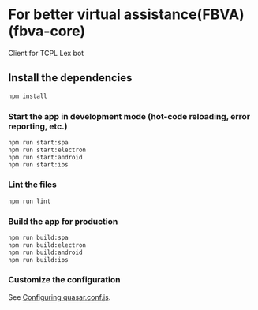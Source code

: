# For better virtual assistance(FBVA) (fbva-core)

Client for TCPL Lex bot

## Install the dependencies
```bash
npm install
```

### Start the app in development mode (hot-code reloading, error reporting, etc.)
```bash
npm run start:spa
npm run start:electron
npm run start:android
npm run start:ios
```

### Lint the files
```bash
npm run lint
```

### Build the app for production
```bash
npm run build:spa
npm run build:electron
npm run build:android
npm run build:ios
```

### Customize the configuration
See [Configuring quasar.conf.js](https://v1.quasar.dev/quasar-cli/quasar-conf-js).
